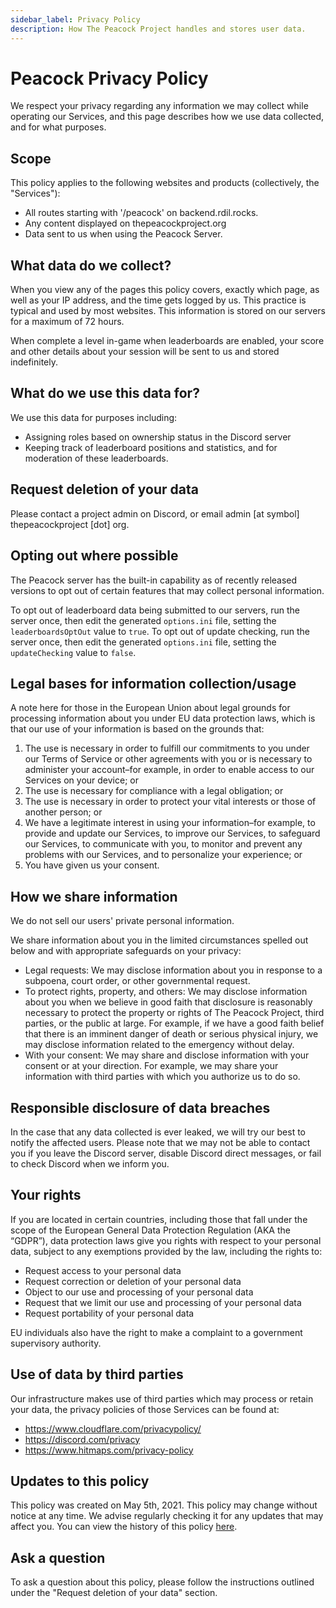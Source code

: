 ```yaml
---
sidebar_label: Privacy Policy
description: How The Peacock Project handles and stores user data.
---
```


# Peacock Privacy Policy

We respect your privacy regarding any information we may collect while operating our Services, and this page describes how we use data collected, and for what purposes.

## Scope

This policy applies to the following websites and products (collectively, the "Services"):

-   All routes starting with '/peacock' on backend.rdil.rocks.
-   Any content displayed on thepeacockproject.org
-   Data sent to us when using the Peacock Server.

## What data do we collect?

When you view any of the pages this policy covers, exactly which page, as well as your IP address, and the time gets logged by us. This practice is typical and used by most websites. This information is stored on our servers for a maximum of 72 hours.

When complete a level in-game when leaderboards are enabled, your score and other details about your session will be sent to us and stored indefinitely.

## What do we use this data for?

We use this data for purposes including:

-   Assigning roles based on ownership status in the Discord server
-   Keeping track of leaderboard positions and statistics, and for moderation of these leaderboards.

## Request deletion of your data

Please contact a project admin on Discord, or email admin [at symbol] thepeacockproject [dot] org.

## Opting out where possible

The Peacock server has the built-in capability as of recently released versions to opt out of certain features that may collect personal information.

To opt out of leaderboard data being submitted to our servers, run the server once, then edit the generated `options.ini` file, setting the `leaderboardsOptOut` value to `true`. To opt out of update checking, run the server once, then edit the generated `options.ini` file, setting the `updateChecking` value to `false`.

## Legal bases for information collection/usage

A note here for those in the European Union about legal grounds for processing information about you under EU data protection laws, which is that our use of your information is based on the grounds that:

1. The use is necessary in order to fulfill our commitments to you under our Terms of Service or other agreements with you or is necessary to administer your account–for example, in order to enable access to our Services on your device; or
2. The use is necessary for compliance with a legal obligation; or
3. The use is necessary in order to protect your vital interests or those of another person; or
4. We have a legitimate interest in using your information–for example, to provide and update our Services, to improve our Services, to safeguard our Services, to communicate with you, to monitor and prevent any problems with our Services, and to personalize your experience; or
5. You have given us your consent.

## How we share information

We do not sell our users' private personal information.

We share information about you in the limited circumstances spelled out below and with appropriate safeguards on your privacy:

-   Legal requests: We may disclose information about you in response to a subpoena, court order, or other governmental request.
-   To protect rights, property, and others: We may disclose information about you when we believe in good faith that disclosure is reasonably necessary to protect the property or rights of The Peacock Project, third parties, or the public at large. For example, if we have a good faith belief that there is an imminent danger of death or serious physical injury, we may disclose information related to the emergency without delay.
-   With your consent: We may share and disclose information with your consent or at your direction. For example, we may share your information with third parties with which you authorize us to do so.

## Responsible disclosure of data breaches

In the case that any data collected is ever leaked, we will try our best to notify the affected users. Please note that we may not be able to contact you if you leave the Discord server, disable Discord direct messages, or fail to check Discord when we inform you.

## Your rights

If you are located in certain countries, including those that fall under the scope of the European General Data Protection Regulation (AKA the “GDPR”), data protection laws give you rights with respect to your personal data, subject to any exemptions provided by the law, including the rights to:

-   Request access to your personal data
-   Request correction or deletion of your personal data
-   Object to our use and processing of your personal data
-   Request that we limit our use and processing of your personal data
-   Request portability of your personal data

EU individuals also have the right to make a complaint to a government supervisory authority.

## Use of data by third parties

Our infrastructure makes use of third parties which may process or retain your data, the privacy policies of those Services can be found at:

-   https://www.cloudflare.com/privacypolicy/
-   https://discord.com/privacy
-   https://www.hitmaps.com/privacy-policy

## Updates to this policy

This policy was created on May 5th, 2021. This policy may change without notice at any time. We advise regularly checking it for any updates that may affect you. You can view the history of this policy [here](https://github.com/thepeacockproject/peacockprojectorg/commits/main/docs/legal/privacy-policy.md).

## Ask a question

To ask a question about this policy, please follow the instructions outlined under the "Request deletion of your data" section.
